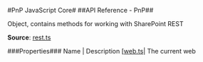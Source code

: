 #PnP JavaScript Core#
##API Reference - PnP##

Object, contains methods for working with SharePoint REST

**Source**: [rest.ts](../../src/sharepoint/rest/rest.ts)

###Properties###
Name | Description
[[web.ts](../../src/sharepoint/rest/web.ts)| The current web
